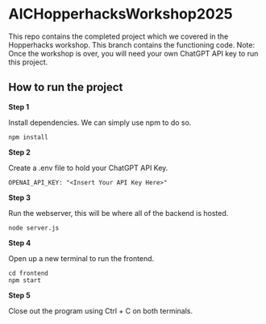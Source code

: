 # AICHopperhacksWorkshop2025

This repo contains the completed project which we covered in the Hopperhacks workshop. This branch contains the functioning code. Note: Once the workshop is over, you will need your own ChatGPT API key to run this project.

## How to run the project

**Step 1**

Install dependencies. We can simply use npm to do so.

```
npm install
```

**Step 2**

Create a .env file to hold your ChatGPT API Key.

```
OPENAI_API_KEY: "<Insert Your API Key Here>"
```

**Step 3**

Run the webserver, this will be where all of the backend is hosted.

```
node server.js
```

**Step 4**

Open up a new terminal to run the frontend.

```
cd frontend
npm start
```

**Step 5**

Close out the program using Ctrl + C on both terminals.
